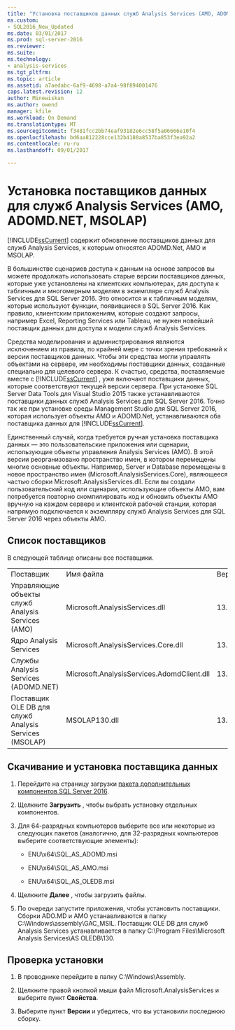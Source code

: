 ```yaml
---
title: "Установка поставщиков данных служб Analysis Services (AMO, ADOMD.NET, MSOLAP) | Документы Microsoft"
ms.custom:
- SQL2016_New_Updated
ms.date: 03/01/2017
ms.prod: sql-server-2016
ms.reviewer: 
ms.suite: 
ms.technology:
- analysis-services
ms.tgt_pltfrm: 
ms.topic: article
ms.assetid: a7aedabc-6af9-4698-a7a4-98f894001476
caps.latest.revision: 12
author: Minewiskan
ms.author: owend
manager: kfile
ms.workload: On Demand
ms.translationtype: MT
ms.sourcegitcommit: f3481fcc2bb74eaf93182e6cc58f5a06666e10f4
ms.openlocfilehash: bd6aa812228cce132b4180a8537ba853f3ea92a2
ms.contentlocale: ru-ru
ms.lasthandoff: 09/01/2017

---
```

# <a name="install-analysis-services-data-providers-amo-adomdnet-msolap"></a>Установка поставщиков данных для служб Analysis Services (AMO, ADOMD.NET, MSOLAP)
  [!INCLUDE[ssCurrent](../../../includes/sscurrent-md.md)] содержит обновление поставщиков данных для служб Analysis Services, к которым относятся ADOMD.Net, AMO и MSOLAP.  
  
 В большинстве сценариев доступа к данным на основе запросов вы можете продолжать использовать старые версии поставщиков данных, которые уже установлены на клиентских компьютерах, для доступа к табличным и многомерным моделям в экземпляре служб Analysis Services для SQL Server 2016. Это относится и к табличным моделям, которые используют функции, появившиеся в SQL Server 2016. Как правило, клиентским приложениям, которые создают запросы, например Excel, Reporting Services или Tableau, не нужен новейший поставщик данных для доступа к модели служб Analysis Services.  
  
 Средства моделирования и администрирования являются исключением из правила, по крайней мере с точки зрения требований к версии поставщиков данных. Чтобы эти средства могли управлять объектами на сервере, им необходимы поставщики данных, созданные специально для целевого сервера. К счастью, средства, поставляемые вместе с [!INCLUDE[ssCurrent](../../../includes/sscurrent-md.md)] , уже включают поставщики данных, которые соответствуют текущей версии сервера.  При установке SQL Server Data Tools для Visual Studio 2015 также устанавливаются поставщики данных служб Analysis Services для SQL Server 2016. Точно так же при установке среды Management Studio для SQL Server 2016, которая использует объекты AMO и ADOMD.Net, устанавливаются оба поставщика данных для [!INCLUDE[ssCurrent](../../../includes/sscurrent-md.md)].  
  
 Единственный случай, когда требуется ручная установка поставщика данных — это пользовательские приложения или сценарии, использующие объекты управления Analysis Services (AMO). В этой версии реорганизовано пространство имен, в котором перемещены многие основные объекты. Например, Server и Database перемещены в новое пространство имен (Microsoft.AnalysisServices.Core), являющееся частью сборки Microsoft.AnalysisServices.dll. Если вы создали пользовательский код или сценарии, использующие объекты AMO, вам потребуется повторно скомпилировать код и обновить объекты AMO вручную на каждом сервере и клиентской рабочей станции, которая напрямую подключается к экземпляру служб Analysis Services для SQL Server 2016 через объекты AMO.  
  
## <a name="provider-list"></a>Список поставщиков  
 В следующей таблице описаны все поставщики.  
  
||||  
|-|-|-|  
|Поставщик|Имя файла|Версия|  
|Управляющие объекты служб Analysis Services (AMO)|Microsoft.AnalysisServices.dll|13.0.0.0|  
|Ядро Analysis Services|Microsoft.AnalysisServices.Core.dll|13.0.0.0|  
|Службы Analysis Services (ADOMD.NET)|Microsoft.AnalysisServices.AdomdClient.dll|13.0.0.0|  
|Поставщик OLE DB для служб Analysis Services (MSOLAP)|MSOLAP130.dll|13.0.0.0|  
  
## <a name="download-and-install-data-provider"></a>Скачивание и установка поставщика данных  
  
1.  Перейдите на страницу загрузки [пакета дополнительных компонентов SQL Server 2016](http://go.microsoft.com/fwlink/?LinkID=398150).  
  
2.  Щелкните **Загрузить** , чтобы выбрать установку отдельных компонентов.  
  
3.  Для 64-разрядных компьютеров выберите все или некоторые из следующих пакетов (аналогично, для 32-разрядных компьютеров выберите соответствующие элементы):  
  
    -   ENU\x64\SQL_AS_ADOMD.msi  
  
    -   ENU\x64\SQL_AS_AMO.msi  
  
    -   ENU\x64\SQL_AS_OLEDB.msi  
  
4.  Щелкните **Далее** , чтобы загрузить файлы.  
  
5.  По очереди запустите приложения, чтобы установить поставщики. Сборки ADO.MD и AMO устанавливаются в папку C:\Windows\assembly\GAC_MSIL. Поставщик OLE DB для служб Analysis Services устанавливается в папку C:\Program Files\Microsoft Analysis Services\AS OLEDB\130.  
  
## <a name="verify-installation"></a>Проверка установки  
  
1.  В проводнике перейдите в папку C:\Windows\Assembly.  
  
2.  Щелкните правой кнопкой мыши файл Microsoft.AnalysisServices и выберите пункт **Свойства**.  
  
3.  Выберите пункт **Версии** и убедитесь, что вы установили последнюю сборку.  
  
  

